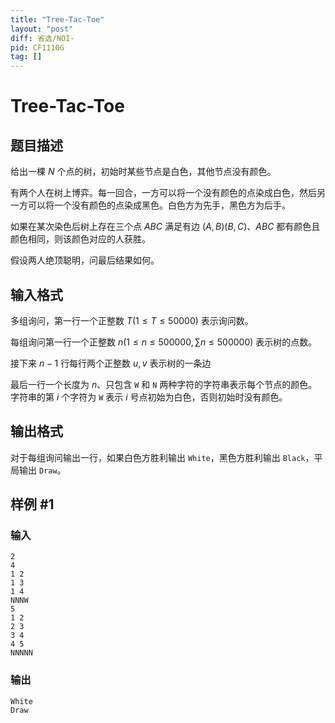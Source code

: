 ```yaml
---
title: "Tree-Tac-Toe"
layout: "post"
diff: 省选/NOI-
pid: CF1110G
tag: []
---
```


# Tree-Tac-Toe

## 题目描述

给出一棵 $N$ 个点的树，初始时某些节点是白色，其他节点没有颜色。

有两个人在树上博弈。每一回合，一方可以将一个没有颜色的点染成白色，然后另一方可以将一个没有颜色的点染成黑色。白色方为先手，黑色方为后手。

如果在某次染色后树上存在三个点 $ABC$ 满足有边 $(A,B)(B,C)$、$ABC$ 都有颜色且颜色相同，则该颜色对应的人获胜。

假设两人绝顶聪明，问最后结果如何。

## 输入格式

多组询问，第一行一个正整数 $T (1 \leq T \leq 50000)$ 表示询问数。

每组询问第一行一个正整数 $n (1 \leq n \leq 500000 , \sum n \leq 500000)$ 表示树的点数。

接下来 $n-1$ 行每行两个正整数 $u,v$ 表示树的一条边

最后一行一个长度为 $n$、只包含 `W` 和 `N` 两种字符的字符串表示每个节点的颜色。字符串的第 $i$ 个字符为 `W` 表示 $i$ 号点初始为白色，否则初始时没有颜色。

## 输出格式

对于每组询问输出一行，如果白色方胜利输出 `White`，黑色方胜利输出 `Black`，平局输出 `Draw`。

## 样例 #1

### 输入

```
2
4
1 2
1 3
1 4
NNNW
5
1 2
2 3
3 4
4 5
NNNNN

```

### 输出

```
White
Draw

```


